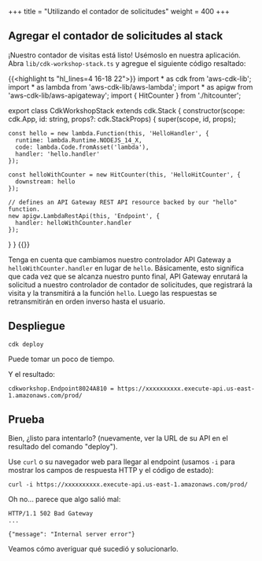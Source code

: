 +++
title = "Utilizando el contador de solicitudes"
weight = 400
+++

## Agregar el contador de solicitudes al stack

¡Nuestro contador de visitas está listo! Usémoslo en nuestra aplicación. Abra `lib/cdk-workshop-stack.ts` y agregue el siguiente código resaltado:

{{<highlight ts "hl_lines=4 16-18 22">}}
import * as cdk from 'aws-cdk-lib';
import * as lambda from 'aws-cdk-lib/aws-lambda';
import * as apigw from 'aws-cdk-lib/aws-apigateway';
import { HitCounter } from './hitcounter';

export class CdkWorkshopStack extends cdk.Stack {
  constructor(scope: cdk.App, id: string, props?: cdk.StackProps) {
    super(scope, id, props);

    const hello = new lambda.Function(this, 'HelloHandler', {
      runtime: lambda.Runtime.NODEJS_14_X,
      code: lambda.Code.fromAsset('lambda'),
      handler: 'hello.handler'
    });

    const helloWithCounter = new HitCounter(this, 'HelloHitCounter', {
      downstream: hello
    });

    // defines an API Gateway REST API resource backed by our "hello" function.
    new apigw.LambdaRestApi(this, 'Endpoint', {
      handler: helloWithCounter.handler
    });
  }
}
{{</highlight>}}

Tenga en cuenta que cambiamos nuestro controlador API Gateway a `helloWithCounter.handler` en lugar de `hello`. Básicamente, esto significa que cada vez que se alcanza nuestro punto final, API Gateway enrutará la solicitud a nuestro controlador de contador de solicitudes, que registrará la visita y la transmitirá a la función `hello`. Luego las respuestas se retransmitirán en orden inverso hasta el usuario.
## Despliegue

```
cdk deploy
```
Puede tomar un poco de tiempo.

Y el resultado:

```
cdkworkshop.Endpoint8024A810 = https://xxxxxxxxxx.execute-api.us-east-1.amazonaws.com/prod/
```

## Prueba

Bien, ¿listo para intentarlo? (nuevamente, ver la URL de su API en el resultado del comando "deploy").

Use `curl` o su navegador web para llegar al endpoint (usamos `-i` para mostrar los campos de respuesta HTTP y el código de estado):

```
curl -i https://xxxxxxxxxx.execute-api.us-east-1.amazonaws.com/prod/
```

Oh no... parece que algo salió mal:

```
HTTP/1.1 502 Bad Gateway
...

{"message": "Internal server error"}
```

Veamos cómo averiguar qué sucedió y solucionarlo.
